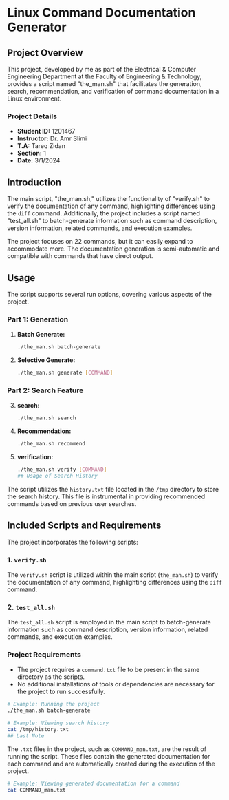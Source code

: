 # Linux Command Documentation Generator

## Project Overview

This project, developed by me as part of the Electrical & Computer Engineering Department at the Faculty of Engineering & Technology, provides a script named "the_man.sh" that facilitates the generation, search, recommendation, and verification of command documentation in a Linux environment.

### Project Details

- **Student ID:** 1201467
- **Instructor:** Dr. Amr Slimi
- **T.A:** Tareq Zidan
- **Section:** 1
- **Date:** 3/1/2024

## Introduction

The main script, "the_man.sh," utilizes the functionality of "verify.sh" to verify the documentation of any command, highlighting differences using the `diff` command. Additionally, the project includes a script named "test_all.sh" to batch-generate information such as command description, version information, related commands, and execution examples.

The project focuses on 22 commands, but it can easily expand to accommodate more. The documentation generation is semi-automatic and compatible with commands that have direct output.

## Usage

The script supports several run options, covering various aspects of the project.

### Part 1: Generation

1. **Batch Generate:**
   ```bash
   ./the_man.sh batch-generate
2. **Selective Generate:**
   ```bash
   ./the_man.sh generate [COMMAND]
### Part 2: Search Feature
3. **search:**
   ```bash
   ./the_man.sh search
4. **Recommendation:**
   ```bash
   ./the_man.sh recommend
5. **verification:**
   ```bash
   ./the_man.sh verify [COMMAND]
   ## Usage of Search History

The script utilizes the `history.txt` file located in the `/tmp` directory to store the search history. This file is instrumental in providing recommended commands based on previous user searches.

## Included Scripts and Requirements

The project incorporates the following scripts:

### 1. `verify.sh`

The `verify.sh` script is utilized within the main script (`the_man.sh`) to verify the documentation of any command, highlighting differences using the `diff` command.

### 2. `test_all.sh`

The `test_all.sh` script is employed in the main script to batch-generate information such as command description, version information, related commands, and execution examples.

### Project Requirements

- The project requires a `command.txt` file to be present in the same directory as the scripts.
- No additional installations of tools or dependencies are necessary for the project to run successfully.

```bash
# Example: Running the project
./the_man.sh batch-generate

# Example: Viewing search history
cat /tmp/history.txt
## Last Note
```

The `.txt` files in the project, such as `COMMAND_man.txt`, are the result of running the script. These files contain the generated documentation for each command and are automatically created during the execution of the project.

```bash
# Example: Viewing generated documentation for a command
cat COMMAND_man.txt

